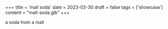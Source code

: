 +++
title = 'mall soda'
date = 2023-03-30
draft = false
tags = ['showcase']
content = "mall-soda.glb"
+++

a soda from a mall